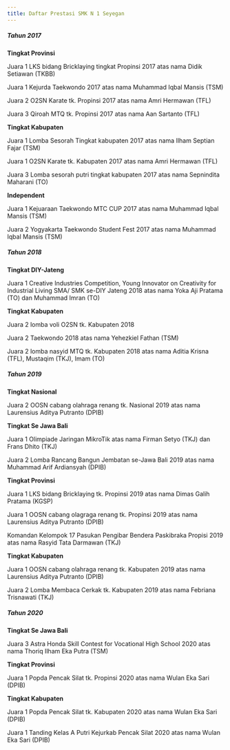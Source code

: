 ```yaml
---
title: Daftar Prestasi SMK N 1 Seyegan
---
```


##### Tahun 2017

**Tingkat Provinsi**

Juara 1 LKS bidang Bricklaying tingkat Propinsi 2017 atas nama Didik Setiawan (TKBB)

Juara 1 Kejurda Taekwondo 2017 atas nama Muhammad Iqbal Mansis (TSM)

Juara 2 O2SN Karate tk. Propinsi 2017 atas nama Amri Hermawan (TFL)

Juara 3 Qiroah MTQ tk. Propinsi 2017 atas nama Aan Sartanto (TFL)

**Tingkat Kabupaten**

Juara 1 Lomba Sesorah Tingkat kabupaten 2017 atas nama Ilham Septian Fajar (TSM)

Juara 1 O2SN Karate tk. Kabupaten 2017 atas nama Amri Hermawan (TFL)

Juara 3 Lomba sesorah putri tingkat kabupaten 2017 atas nama Sepnindita Maharani (TO)

**Independent**

Juara 1 Kejuaraan Taekwondo MTC CUP 2017 atas nama Muhammad Iqbal Mansis (TSM)

Juara 2 Yogyakarta Taekwondo Student Fest 2017 atas nama Muhammad Iqbal Mansis (TSM)

##### Tahun 2018

**Tingkat DIY-Jateng**

Juara 1 Creative Industries Competition, Young Innovator on Creativity for Industrial Living SMA/ SMK se-DIY Jateng 2018 atas nama Yoka Aji Pratama (TO) dan Muhammad Imran (TO)

**Tingkat Kabupaten**

Juara 2 lomba voli O2SN tk. Kabupaten 2018

Juara 2 Taekwondo 2018 atas nama Yehezkiel Fathan (TSM)

Juara 2 lomba nasyid MTQ tk. Kabupaten 2018 atas nama Aditia Krisna (TFL), Mustaqim (TKJ), Imam (TO)

##### Tahun 2019

**Tingkat Nasional**

Juara 2 OOSN cabang olahraga renang tk. Nasional 2019 atas nama Laurensius Aditya Putranto (DPIB)

**Tingkat Se Jawa Bali**

Juara 1 Olimpiade Jaringan MikroTik atas nama Firman Setyo (TKJ) dan Frans Dhito (TKJ)

Juara 2 Lomba Rancang Bangun Jembatan se-Jawa Bali 2019 atas nama Muhammad Arif Ardiansyah (DPIB)

**Tingkat Provinsi**

Juara 1 LKS bidang Bricklaying tk. Propinsi 2019 atas nama Dimas Galih Pratama (KGSP)

Juara 1 OOSN cabang olagraga renang tk. Propinsi 2019 atas nama Laurensius Aditya Putranto (DPIB)

Komandan Kelompok 17 Pasukan Pengibar Bendera Paskibraka Propisi 2019 atas nama Rasyid Tata Darmawan (TKJ)

**Tingkat Kabupaten**

Juara 1 OOSN cabang olahraga renang tk. Kabupaten 2019 atas nama Laurensius Aditya Putranto (DPIB)

Juara 2 Lomba Membaca Cerkak tk. Kabupaten 2019 atas nama Febriana Trisnawati (TKJ)

##### Tahun 2020

**Tingkat Se Jawa Bali**

Juara 3 Astra Honda Skill Contest for Vocational High School 2020 atas nama Thoriq Ilham Eka Putra (TSM)

**Tingkat Provinsi**

Juara 1 Popda Pencak Silat tk. Propinsi 2020 atas nama Wulan Eka Sari (DPIB)

**Tingkat Kabupaten**

Juara 1 Popda Pencak Silat tk. Kabupaten 2020 atas nama Wulan Eka Sari (DPIB)

Juara 1 Tanding Kelas A Putri Kejurkab Pencak Silat 2020 atas nama Wulan Eka Sari (DPIB)
